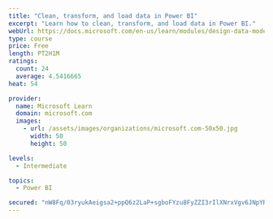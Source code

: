 ```yaml
---
title: "Clean, transform, and load data in Power BI"
excerpt: "Learn how to clean, transform, and load data in Power BI."
webUrl: https://docs.microsoft.com/en-us/learn/modules/design-data-model-power-bi/
type: course
price: Free
length: PT2H1M
ratings:
  count: 24
  average: 4.5416665
heat: 54

provider:
  name: Microsoft Learn
  domain: microsoft.com
  images:
    - url: /assets/images/organizations/microsoft.com-50x50.jpg
      width: 50
      height: 50

levels:
  - Intermediate

topics:
  - Power BI

secured: "nW8Fq/03ryukAeigsa2+ppQ6z2LaP+sgboFYzu8FyZZI3rIlXNrxVgv6JNpYRV38I1AxcixOOSpg6CF0NztQ/A8NDkDdWKB1uhoq0KiIs7DiGN+fOD00GWUzvAuS1bfr84MZzq5jnnQttnxZQ5fYvARoAhtfOWeEUc9eRGGi1bGlT5BMQGn3HWH60AYS0818T41BcZuk4bMpZQXFDlgyihadpmASIzatY9bGd2ifIomQOVP5/oRi/6yKaTV6vL/BEstHGVNOmg3HlGuzGFZQ3DVzkhQ8tL3nT3AIXxYw5n0DEDh1ZtU2FB0n3F374mOu4uUsgqnhBm5dBnliPIlB0bRM0b8JgcGV0QZrrwMw/WKz5nZ54cYjS1FPyFkmEjkfR88H6HSS/BTDbRWi877ILg==;pYyIK7x6oDV+8gia6bWfiw=="
---
```


